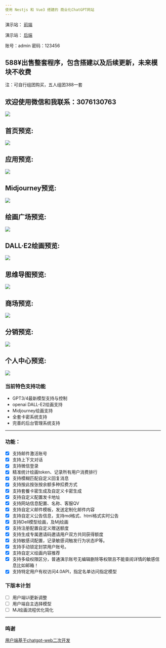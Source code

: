 ```yaml
---
使用 Nestjs 和 Vue3 搭建的 商业化ChatGPT网站
---
```


演示站： [前端](https://mybot.cc)

演示站： [后端](https://mybot.cc/nineai/admin/#/login)

账号：admin 密码：123456

588¥出售整套程序，包含搭建以及后续更新，未来模块不收费
---
注：可自行组团购买，五人组团388一套


欢迎使用微信和我联系：3076130763
---
![](https://i.postimg.cc/hGYqK8J5/20230708141254.png)

首页预览:
---
![](https://i.postimg.cc/pLqhLcMC/1111.png)

应用预览:
---
![](https://i.postimg.cc/KjP4SJ5n/2222.png)

Midjourney预览:
---
![](https://i.postimg.cc/L5Khbrj9/333.png)

绘画广场预览:
---
![](https://s1.ax1x.com/2023/07/03/pCr3Fld.png)

DALL·E2绘画预览:
---
![](https://i.postimg.cc/mrkcz3bs/4444.png)

思维导图预览:
---
![](https://i.postimg.cc/pdSmD9Tn/5555.png)

商场预览:
---
![](https://i.postimg.cc/nVBXDhtC/7777.png)

分销预览:
---
![](https://i.postimg.cc/k4tBwn6Y/8888.png)

个人中心预览:
---
![](https://i.postimg.cc/jSsnK0mC/99.png)



### 当前特色支持功能
- GPT3/4最新模型支持与控制
- openai DALL-E2绘画支持
- Midjourney绘画支持
- 全套卡密系统支持
- 完善的后台管理系统支持
---
### 功能：
- [x] 支持邮件激活账号
- [x] 支持上下文对话
- [x] 支持微信登录
- [x] 精准统计绘画token、记录所有用户消费排行
- [x] 支持模糊匹配自定义回复消息
- [x] 支持按此按张按余额多种扣费方式
- [x] 支持套餐卡密生成及自定义卡密生成
- [x] 支持自定义配置发卡地址
- [x] 支持网站信息配置、名称、客服QV
- [x] 支持自定义邮件模板，发送定制化邮件内容
- [x] 支持自定义公告信息，支持md格式、html格式实时公告
- [x] 支持Dell模型绘画，及Mj绘画
- [x] 支持注册配置自定义赠送额度
- [x] 支持生成专属邀请码邀请用户双方共同获得额度
- [x] 支持敏感词配置，记录敏感词触发行为状态IP等。
- [x] 支持手动锁定封禁用户账号。
- [x] 支持自定义绘画内容推荐
- [x] 支持多级权限区分，普通演示账号无编辑删除等权限且不能查阅详情的敏感信息比如邮箱！
- [x] 支持特定用户有权访问4.0API，指定名单访问指定模型

### 下版本计划
- [ ] 用户端Ui更新调整
- [ ] 用户端自主选择模型
- [ ] MJ绘画流程优化简化
---

### 鸣谢
[用户端基于chatgpt-web二次开发](https://github.com/Chanzhaoyu/chatgpt-web)

